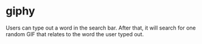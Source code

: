 # giphy
Users can type out a word in the search bar. After that, it will search for one random GIF that relates to the word the user typed out. 
